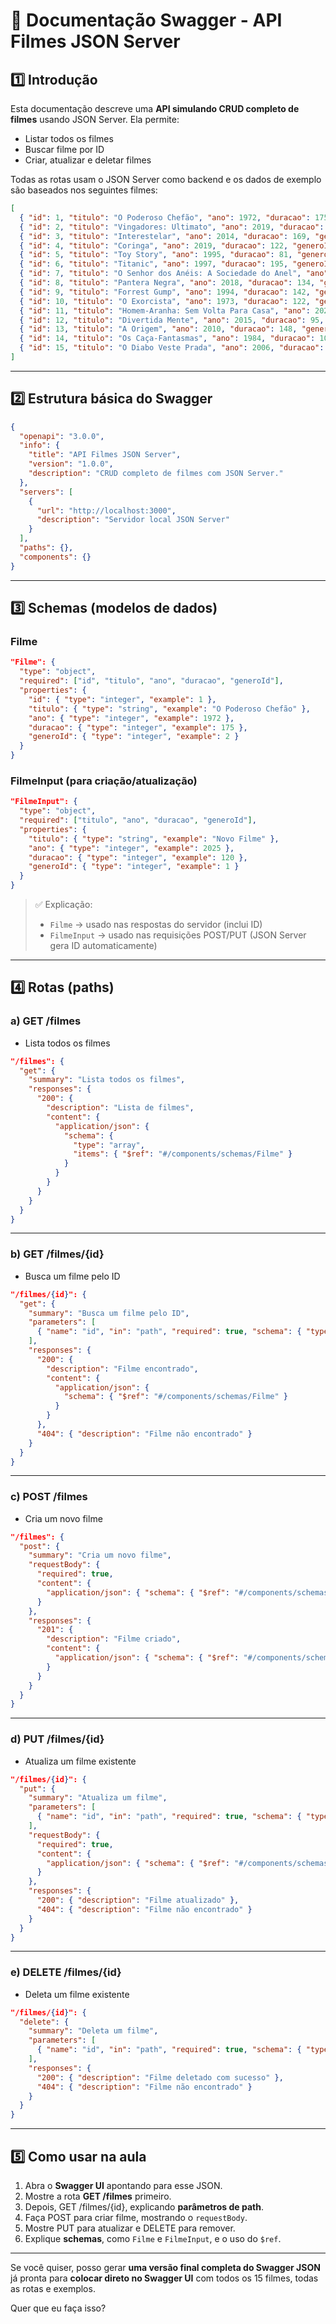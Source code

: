 
# 📘 Documentação Swagger - API Filmes JSON Server

## 1️⃣ Introdução

Esta documentação descreve uma **API simulando CRUD completo de filmes** usando JSON Server.
Ela permite:

* Listar todos os filmes
* Buscar filme por ID
* Criar, atualizar e deletar filmes

Todas as rotas usam o JSON Server como backend e os dados de exemplo são baseados nos seguintes filmes:

```json
[
  { "id": 1, "titulo": "O Poderoso Chefão", "ano": 1972, "duracao": 175, "generoId": 2 },
  { "id": 2, "titulo": "Vingadores: Ultimato", "ano": 2019, "duracao": 181, "generoId": 1 },
  { "id": 3, "titulo": "Interestelar", "ano": 2014, "duracao": 169, "generoId": 4 },
  { "id": 4, "titulo": "Coringa", "ano": 2019, "duracao": 122, "generoId": 2 },
  { "id": 5, "titulo": "Toy Story", "ano": 1995, "duracao": 81, "generoId": 8 },
  { "id": 6, "titulo": "Titanic", "ano": 1997, "duracao": 195, "generoId": 6 },
  { "id": 7, "titulo": "O Senhor dos Anéis: A Sociedade do Anel", "ano": 2001, "duracao": 178, "generoId": 7 },
  { "id": 8, "titulo": "Pantera Negra", "ano": 2018, "duracao": 134, "generoId": 1 },
  { "id": 9, "titulo": "Forrest Gump", "ano": 1994, "duracao": 142, "generoId": 2 },
  { "id": 10, "titulo": "O Exorcista", "ano": 1973, "duracao": 122, "generoId": 5 },
  { "id": 11, "titulo": "Homem-Aranha: Sem Volta Para Casa", "ano": 2021, "duracao": 148, "generoId": 1 },
  { "id": 12, "titulo": "Divertida Mente", "ano": 2015, "duracao": 95, "generoId": 8 },
  { "id": 13, "titulo": "A Origem", "ano": 2010, "duracao": 148, "generoId": 4 },
  { "id": 14, "titulo": "Os Caça-Fantasmas", "ano": 1984, "duracao": 105, "generoId": 5 },
  { "id": 15, "titulo": "O Diabo Veste Prada", "ano": 2006, "duracao": 109, "generoId": 3 }
]
```

---

## 2️⃣ Estrutura básica do Swagger

```json
{
  "openapi": "3.0.0",
  "info": {
    "title": "API Filmes JSON Server",
    "version": "1.0.0",
    "description": "CRUD completo de filmes com JSON Server."
  },
  "servers": [
    {
      "url": "http://localhost:3000",
      "description": "Servidor local JSON Server"
    }
  ],
  "paths": {},
  "components": {}
}
```

---

## 3️⃣ Schemas (modelos de dados)

### Filme

```json
"Filme": {
  "type": "object",
  "required": ["id", "titulo", "ano", "duracao", "generoId"],
  "properties": {
    "id": { "type": "integer", "example": 1 },
    "titulo": { "type": "string", "example": "O Poderoso Chefão" },
    "ano": { "type": "integer", "example": 1972 },
    "duracao": { "type": "integer", "example": 175 },
    "generoId": { "type": "integer", "example": 2 }
  }
}
```

### FilmeInput (para criação/atualização)

```json
"FilmeInput": {
  "type": "object",
  "required": ["titulo", "ano", "duracao", "generoId"],
  "properties": {
    "titulo": { "type": "string", "example": "Novo Filme" },
    "ano": { "type": "integer", "example": 2025 },
    "duracao": { "type": "integer", "example": 120 },
    "generoId": { "type": "integer", "example": 1 }
  }
}
```

> ✅ Explicação:
>
> * `Filme` → usado nas respostas do servidor (inclui ID)
> * `FilmeInput` → usado nas requisições POST/PUT (JSON Server gera ID automaticamente)

---

## 4️⃣ Rotas (paths)

### a) GET /filmes

* Lista todos os filmes

```json
"/filmes": {
  "get": {
    "summary": "Lista todos os filmes",
    "responses": {
      "200": {
        "description": "Lista de filmes",
        "content": {
          "application/json": {
            "schema": {
              "type": "array",
              "items": { "$ref": "#/components/schemas/Filme" }
            }
          }
        }
      }
    }
  }
}
```

---

### b) GET /filmes/{id}

* Busca um filme pelo ID

```json
"/filmes/{id}": {
  "get": {
    "summary": "Busca um filme pelo ID",
    "parameters": [
      { "name": "id", "in": "path", "required": true, "schema": { "type": "integer" } }
    ],
    "responses": {
      "200": {
        "description": "Filme encontrado",
        "content": {
          "application/json": {
            "schema": { "$ref": "#/components/schemas/Filme" }
          }
        }
      },
      "404": { "description": "Filme não encontrado" }
    }
  }
}
```

---

### c) POST /filmes

* Cria um novo filme

```json
"/filmes": {
  "post": {
    "summary": "Cria um novo filme",
    "requestBody": {
      "required": true,
      "content": {
        "application/json": { "schema": { "$ref": "#/components/schemas/FilmeInput" } }
      }
    },
    "responses": {
      "201": {
        "description": "Filme criado",
        "content": {
          "application/json": { "schema": { "$ref": "#/components/schemas/Filme" } }
        }
      }
    }
  }
}
```

---

### d) PUT /filmes/{id}

* Atualiza um filme existente

```json
"/filmes/{id}": {
  "put": {
    "summary": "Atualiza um filme",
    "parameters": [
      { "name": "id", "in": "path", "required": true, "schema": { "type": "integer" } }
    ],
    "requestBody": {
      "required": true,
      "content": {
        "application/json": { "schema": { "$ref": "#/components/schemas/FilmeInput" } }
      }
    },
    "responses": {
      "200": { "description": "Filme atualizado" },
      "404": { "description": "Filme não encontrado" }
    }
  }
}
```

---

### e) DELETE /filmes/{id}

* Deleta um filme existente

```json
"/filmes/{id}": {
  "delete": {
    "summary": "Deleta um filme",
    "parameters": [
      { "name": "id", "in": "path", "required": true, "schema": { "type": "integer" } }
    ],
    "responses": {
      "200": { "description": "Filme deletado com sucesso" },
      "404": { "description": "Filme não encontrado" }
    }
  }
}
```

---

## 5️⃣ Como usar na aula

1. Abra o **Swagger UI** apontando para esse JSON.
2. Mostre a rota **GET /filmes** primeiro.
3. Depois, GET /filmes/{id}, explicando **parâmetros de path**.
4. Faça POST para criar filme, mostrando o `requestBody`.
5. Mostre PUT para atualizar e DELETE para remover.
6. Explique **schemas**, como `Filme` e `FilmeInput`, e o uso do `$ref`.

---

Se você quiser, posso gerar **uma versão final completa do Swagger JSON** já pronta para **colocar direto no Swagger UI** com todos os 15 filmes, todas as rotas e exemplos.

Quer que eu faça isso?
